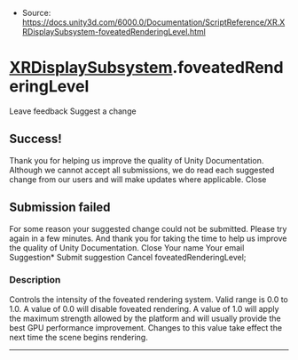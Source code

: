* Source: https://docs.unity3d.com/6000.0/Documentation/ScriptReference/XR.XRDisplaySubsystem-foveatedRenderingLevel.html

#  [XRDisplaySubsystem](https://docs.unity3d.com/6000.0/Documentation/ScriptReference/XR.XRDisplaySubsystem.html).foveatedRenderingLevel
Leave feedback
Suggest a change
## Success!
Thank you for helping us improve the quality of Unity Documentation. Although we cannot accept all submissions, we do read each suggested change from our users and will make updates where applicable.
Close
## Submission failed
For some reason your suggested change could not be submitted. Please <a>try again</a> in a few minutes. And thank you for taking the time to help us improve the quality of Unity Documentation.
Close
Your name Your email Suggestion* Submit suggestion
Cancel
foveatedRenderingLevel; 
### Description
Controls the intensity of the foveated rendering system.
Valid range is 0.0 to 1.0. A value of 0.0 will disable foveated rendering. A value of 1.0 will apply the maximum strength allowed by the platform and will usually provide the best GPU performance improvement. Changes to this value take effect the next time the scene begins rendering.
* * *
